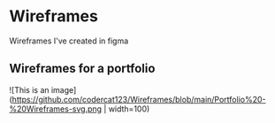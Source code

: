 # Wireframes 
Wireframes I've created in figma

## **Wireframes for a portfolio**
![This is an image](https://github.com/codercat123/Wireframes/blob/main/Portfolio%20-%20Wireframes-svg.png | width=100)
